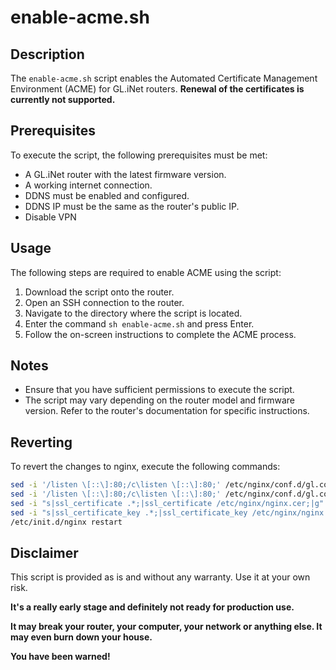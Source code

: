 # enable-acme.sh

## Description

The `enable-acme.sh` script enables the Automated Certificate Management Environment (ACME) for GL.iNet routers. **Renewal of the certificates is currently not supported.**

## Prerequisites

To execute the script, the following prerequisites must be met:

- A GL.iNet router with the latest firmware version.
- A working internet connection.
- DDNS must be enabled and configured.
- DDNS IP must be the same as the router's public IP.
- Disable VPN

## Usage

The following steps are required to enable ACME using the script:

1. Download the script onto the router.
2. Open an SSH connection to the router.
3. Navigate to the directory where the script is located.
4. Enter the command `sh enable-acme.sh` and press Enter.
5. Follow the on-screen instructions to complete the ACME process.

## Notes

- Ensure that you have sufficient permissions to execute the script.
- The script may vary depending on the router model and firmware version. Refer to the router's documentation for specific instructions.

## Reverting

To revert the changes to nginx, execute the following commands:

```sh
sed -i '/listen \[::\]:80;/c\listen \[::\]:80;' /etc/nginx/conf.d/gl.conf
sed -i '/listen \[::\]:80;/c\listen \[::\]:80;' /etc/nginx/conf.d/gl.conf
sed -i "s|ssl_certificate .*;|ssl_certificate /etc/nginx/nginx.cer;|g" /etc/nginx/conf.d/gl.conf
sed -i "s|ssl_certificate_key .*;|ssl_certificate_key /etc/nginx/nginx.key;|g" /etc/nginx/conf.d/gl.conf
/etc/init.d/nginx restart
```

## Disclaimer

This script is provided as is and without any warranty. Use it at your own risk.

**It's a really early stage and definitely not ready for production use.**

**It may break your router, your computer, your network or anything else. It may even burn down your house.**

**You have been warned!**
